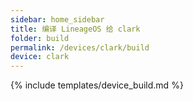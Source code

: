 ```yaml
---
sidebar: home_sidebar
title: 编译 LineageOS 给 clark
folder: build
permalink: /devices/clark/build
device: clark
---
```

{% include templates/device_build.md %}
